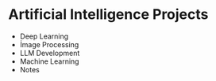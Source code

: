 # Artificial Intelligence Projects
- Deep Learning
- İmage Processing
- LLM Development
- Machine Learning
- Notes